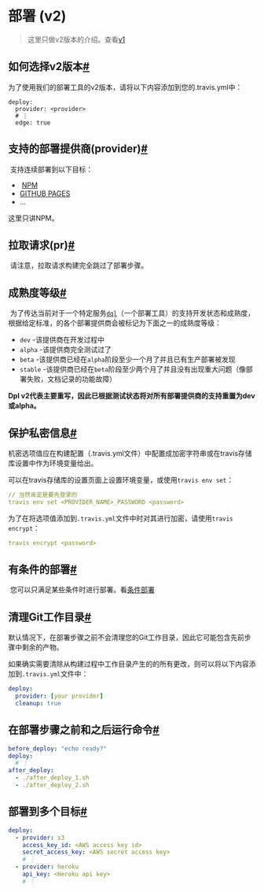 # 部署 (v2)

> 这里只做v2版本的介绍。查看[v1](https://docs.travis-ci.com/user/deployment)

##	如何选择v2版本[#](#how-to-opt-in-to-v2)

​	为了使用我们的部署工具的v2版本，请将以下内容添加到您的.travis.yml中：

```yam
deploy:
  provider: <provider>
  # ⋮
  edge: true
```

##	支持的部署提供商(provider)[#](#supported-providers)

​	支持连续部署到以下目标：

- ​	[NPM](./npmDeployment.md)
- [GITHUB PAGES](#)
- ...

这里只讲NPM。

##	拉取请求(pr)[#](#pull-requests)

​	请注意，拉取请求构建完全跳过了部署步骤。

##	成熟度等级[#](#maturity-levels)

​	为了传达当前对于一个特定服务[`dql`](https://github.com/travis-ci/dpl)（一个部署工具）的支持开发状态和成熟度，根据给定标准，的各个部署提供商会被标记为下面之一的成熟度等级：

- `dev`	-该提供商在开发过程中
- `alpha` -该提供商完全测试过了
- `beta`  -该提供商已经在`alpha`阶段至少一个月了并且已有生产部署被发现
- `stable`  -该提供商已经在`beta`阶段至少两个月了并且没有出现重大问题（像部署失败，文档记录的功能故障）

**Dpl v2代表主要重写，因此已根据测试状态将对所有部署提供商的支持重置为dev或alpha。**

##	保护私密信息[#](#securing-secrets)

​	机密选项值应在构建配置（.travis.yml文件）中配置成加密字符串或在travis存储库设置中作为环境变量给出。

​	可以在travis存储库的设置页面上设置环境变量，或使用`travis env set`：

```yaml
// 当然肯定是要先登录的
travis env set <PROVIDER_NAME>_PASSWORD <password>
```

为了在将选项值添加到`.travis.yml`文件中时对其进行加密，请使用`travis encrypt`：

```yaml
travis encrypt <password>
```

##	有条件的部署[#](#conditional-deploys)

​	您可以只满足某些条件时进行部署。看[条件部署](./conditionalDeployment.md)

##	清理Git工作目录[#](#cleaning-up-the-git-working-directory)

​	默认情况下，在部署步骤之前不会清理您的Git工作目录，因此它可能包含先前步骤中剩余的产物。

​	如果确实需要清除从构建过程中工作目录产生的的所有更改，则可以将以下内容添加到`.travis.yml`文件中：

```yaml
deploy:
  provider: [your provider]
  cleanup: true
```

##	在部署步骤之前和之后运行命令[#](#running-commands-before-and-after-the-deploy-step)

```yaml
before_deploy: "echo ready?"
deploy:
  # ⋮
after_deploy:
  - ./after_deploy_1.sh
  - ./after_deploy_2.sh
```

##	部署到多个目标[#](#deploying-to-multiple-targets)

```yaml
deploy:
  - provider: s3
    access_key_id: <AWS access key id>
    secret_access_key: <AWS secret access key>
    # ⋮
  - provider: heroku
    api_key: <Heroku api key>
    # ⋮
```

